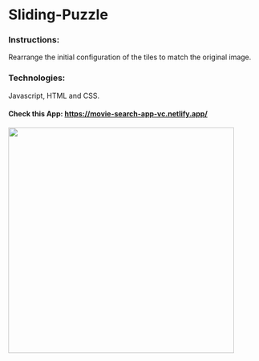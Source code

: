 # Sliding-Puzzle

### Instructions:
Rearrange the initial configuration of the tiles to match the original image.

### Technologies:
Javascript, HTML and CSS.

#### Check this App: https://movie-search-app-vc.netlify.app/

<img src="imgage/screenshot.png" width= "450">
